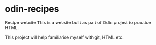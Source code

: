 # odin-recipes
Recipe website
This is a website built as part of Odin project to practice HTML.

This project will help familiarise myself with git, HTML etc.